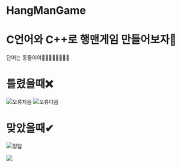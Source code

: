 # HangManGame
# C언어와 C++로 행맨게임 만들어보자👾
단어는 동물이야🐯🐱🐔🐭🦊🐧🐇🦮

# 틀렸을때❌
![오류처음](https://user-images.githubusercontent.com/80873447/163686618-254c4e14-e2b2-4f1e-befa-d017061bf83f.JPG)
![오류다음](https://user-images.githubusercontent.com/80873447/163686650-6976f207-6bcb-4da5-9ef4-bf9c03cfb8b1.JPG)

# 맞았을때✔
![정답](https://user-images.githubusercontent.com/80873447/163686675-7bf645b0-3b50-416a-a723-bcf5b83babc1.JPG)

<img src="https://img.shields.io/badge/C-A8B9CC?style=flat-square&logo=C&logoColor=white"/></a>
